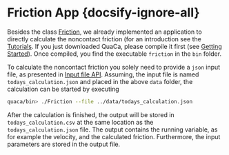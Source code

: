 # Friction App {docsify-ignore-all}

Besides the class [Friction](api/friction), we already implemented an application to directly calculate the noncontact friction (for an introduction see the [Tutorials](tutorials/first_calculation). If you just downloaded QuaCa, please compile it first (see [Getting Started](getting_started)). Once compiled, you find the executable `friction` in the `bin` folder.

To calculate the noncontact friction you solely need to provide a `json` input file, as presented in [Input file API](documentation/inputfileapi). Assuming, the input file is named `todays_calculation.json` and placed in the above `data` folder, the calculation can be started by executing
```bash
quaca/bin> ./Friction --file ../data/todays_calculation.json
```
After the calculation is finished, the output will be stored in `todays_calculation.csv` at the same location as the `todays_calculation.json` file. The output contains the running variable, as for example the velocity, and the calculated friction. Furthermore, the input parameters are stored in the output file.
